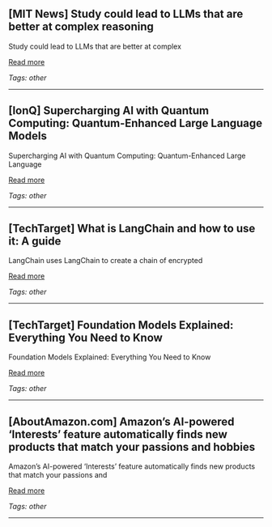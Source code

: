 ## [MIT News] Study could lead to LLMs that are better at complex reasoning

Study could lead to LLMs that are better at complex

[Read more](https://news.mit.edu/2025/study-could-lead-llms-better-complex-reasoning-0708)

_Tags: other_

---
## [IonQ] Supercharging AI with Quantum Computing: Quantum-Enhanced Large Language Models

Supercharging AI with Quantum Computing: Quantum-Enhanced Large Language

[Read more](https://ionq.com/blog/supercharging-ai-with-quantum-computing-quantum-enhanced-large-language)

_Tags: other_

---
## [TechTarget] What is LangChain and how to use it: A guide

LangChain uses LangChain to create a chain of encrypted

[Read more](https://www.techtarget.com/searchenterpriseai/definition/LangChain)

_Tags: other_

---
## [TechTarget] Foundation Models Explained: Everything You Need to Know

Foundation Models Explained: Everything You Need to Know

[Read more](https://www.techtarget.com/whatis/feature/Foundation-models-explained-Everything-you-need-to-know)

_Tags: other_

---
## [AboutAmazon.com] Amazon’s AI-powered ‘Interests’ feature automatically finds new products that match your passions and hobbies

Amazon’s AI-powered ‘Interests’ feature automatically finds new products that match your passions and

[Read more](https://www.aboutamazon.com/news/retail/artificial-intelligence-amazon-features-interest)

_Tags: other_

---
